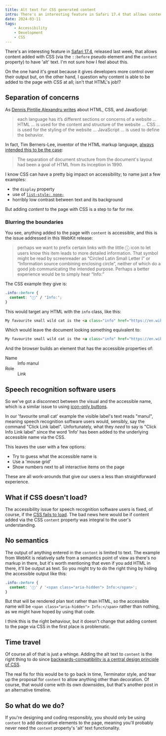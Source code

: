 ```yaml
---
title: Alt text for CSS generated content
intro: There's an interesting feature in Safari 17.4 that allows content added with CSS to have 'alt' text. I'm not sure how I feel about this.
date: 2024-03-11
tags:
    - Accessibility
    - Development
    - CSS
---
```


There's an interesting feature in [Safari 17.4](https://webkit.org/blog/15063/webkit-features-in-safari-17-4), released last week, that allows content added with CSS (via the `::before` pseudo element and the `content` property) to have 'alt' text. I'm not sure how I feel about this.

On the one hand it's great because it gives developers more control over their output but, on the other hand, I question why content is able to be added to the page with CSS at all; isn't that HTML's job!?


## Separation of concerns

As [Dennis Pintilie Alexandru writes](https://medium.com/@dennis.pintilie.alexandru/separation-of-concerns-soc-fd72b0191b1f#) about HTML, CSS, and JavaScript:

> each language has it’s different sections or concerns of a website … HTML … is used for the content and structure of the website … CSS … is used for the styling of the website … JavaScript … is used to define the behavior.

In fact, Tim Berners-Lee, inventor of the HTML markup language, [always intended this to be the case](https://www.w3.org/Style/CSS20/history.html):

> The separation of document structure from the document's layout had been a goal of HTML from its inception in 1990.

I know CSS can have a pretty big impact on accessibility; to name just a few examples:

- the `display` property
- use of [`list-style: none;`](https://www.tempertemper.net/blog/accessibility-issues-when-removing-list-markers)
- horribly low contrast between text and its background

But adding *content* to the page with CSS is a step to far for me.

### Blurring the boundaries

You see, anything added to the page with `content` is accessible, and this is the issue addressed in this WebKit release:

> perhaps we want to prefix certain links with the little ⓘ icon to let users know this item leads to more detailed information. That symbol might be read by screenreader as “Circled Latin Small Letter I” or “Information source combining enclosing circle”, neither of which do a good job communicating the intended purpose. Perhaps a better experience would be to simply hear “Info:”

The CSS example they give is:

```css
.info::before {
  content: "ⓘ" / "Info:";
}
```

This would target any HTML with the `info` class, like this:

```html
My favourite small wild cat is the <a class="info" href="https://en.wikipedia.org/wiki/Pallas%27s_cat">manul</a>.
```

Which would leave the document looking something equivalent to:

```html
My favourite small wild cat is the <a class="info" href="https://en.wikipedia.org/wiki/Pallas%27s_cat">Info manul</a>.
```

And the browser builds an element that has the accessible properties of:

<dl>
    <dt>Name</dt>
        <dd>Info manul</dd>
    <dt>Role</dt>
        <dd>Link</dd>
</dl>


## Speech recognition software users

So we've got a disconnect between the visual and the accessible name, which is a similar issue to using [icon-only buttons](https://www.tempertemper.net/blog/what-i-wish-was-in-wcag-prohibit-icon-only-buttons).

In our 'favourite small cat' example the visible label's text reads "manul", meaning speech recognition software users would, sensibly, say the command "Click Link label". Unfortunately, what they *need* to say is "Click Info Link label" since the word 'Info' has been added to the underlying accessible name via the CSS.

This leaves the user with a few options:

- Try to guess what the accessible name is
- Use a 'mouse grid'
- Show numbers next to all interactive items on the page

These are all work-arounds that give our users a less than straightforward experience.


## What if CSS doesn't load?

The accessibility issue for speech recognition software users is fixed, of course, if the [CSS fails to load](/blog/css-naked-day). The bad news here would be if content added via the CSS `content` property was integral to the user's understanding.


## No semantics

The output of anything entered in the `content` is limited to text. The example from WebKit is relatively safe from a semantics point of view as there's no markup in there, but it's worth mentioning that even if you add HTML in there, it'll be output as text. So you might try to do the right thing by hiding the accessible output like this:

```css
.info::before {
  content: 'ⓘ' / '<span class="aria-hidden"> Info:</span>';
}
```

But that will be rendered plan text rather than HTML, so the accessible name will be `<span class="aria-hidden"> Info:</span>` rather than nothing, as we might have hoped by using that code.

I think this is the right behaviour, but it doesn't change that adding content to the page via CSS in the first place is problematic.


## Time travel

Of course all of that is just a whinge. Adding the alt text to `content` is the right thing to do since [backwards-compatibility is a central design principle of CSS](https://www.w3.org/TR/CSS22/intro.html#design-principles).

The real fix for this would be to go back in time, Terminator style, and tear up the proposal for `content` to allow anything other than decoration. Of course, that would come with its own downsides, but that's another post in an alternative timeline.


## So what do we do?

If you're designing and coding responsibly, you should only be using `content` to add decorative elements to the page, meaning you'll probably never need the `content` property's 'alt' text functionality.
